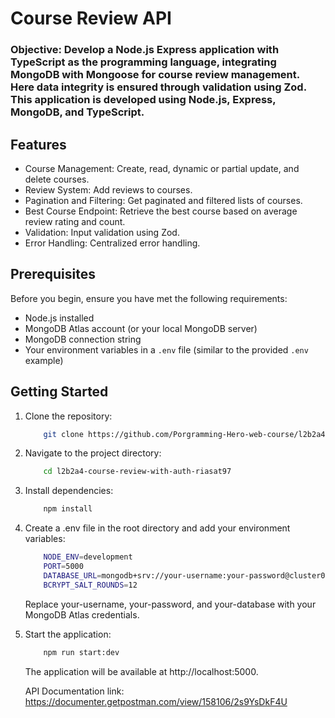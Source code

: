 # Course Review API

### Objective: Develop a Node.js Express application with TypeScript as the programming language, integrating MongoDB with Mongoose for course review management. Here data integrity is ensured through validation using Zod. This application is developed using Node.js, Express, MongoDB, and TypeScript.

## Features

- Course Management: Create, read, dynamic or partial update, and delete courses.
- Review System: Add reviews to courses.
- Pagination and Filtering: Get paginated and filtered lists of courses.
- Best Course Endpoint: Retrieve the best course based on average review rating and count.
- Validation: Input validation using Zod.
- Error Handling: Centralized error handling.

## Prerequisites

Before you begin, ensure you have met the following requirements:

- Node.js installed
- MongoDB Atlas account (or your local MongoDB server)
- MongoDB connection string
- Your environment variables in a `.env` file (similar to the provided `.env` example)

## Getting Started

1.  Clone the repository:

    ```bash
        git clone https://github.com/Porgramming-Hero-web-course/l2b2a4-course-review-with-auth-riasat97.git
    ```

2.  Navigate to the project directory:
    ```bash
        cd l2b2a4-course-review-with-auth-riasat97
    ```
3.  Install dependencies:
    ```bash
        npm install
    ```
4.  Create a .env file in the root directory and add your environment variables:

    ```bash
        NODE_ENV=development
        PORT=5000
        DATABASE_URL=mongodb+srv://your-username:your-password@cluster0.mongodb.net/your-database?retryWrites=true&w=majority
        BCRYPT_SALT_ROUNDS=12
    ```

    Replace your-username, your-password, and your-database with your MongoDB Atlas credentials.

5.  Start the application:

    ```bash
        npm run start:dev
    ```

    The application will be available at http://localhost:5000.

    API Documentation link: https://documenter.getpostman.com/view/158106/2s9YsDkF4U
